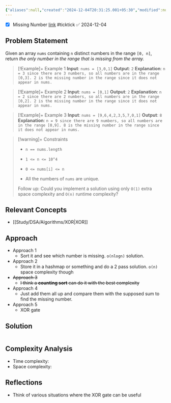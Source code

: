 ```yaml
---
{"aliases":null,"created":"2024-12-04T20:31:25.001+05:30","modified":null,"completed":true,"redo":true,"Best solution":false,"Description":null,"leetcode-index":268,"link":"https://leetcode.com/problems/missing-number","difficulty":"Easy","tags":["leetcode/array","leetcode/hash-table","leetcode/math","leetcode/binary-search","leetcode/bit-manipulation","leetcode/sorting","programming/practice"],"date created":"Wednesday, December 4th 2024, 8:31:25 pm","date modified":"Wednesday, December 4th 2024, 8:35:12 pm","publish":true,"PassFrontmatter":true,"updated":"2024-12-26T08:34:11.405+05:30"}
---
```



- [x] Missing Number  [link](https://ticktick.com/webapp/#p/674f4562ebbe1a00000002b9/tasks/67506ee87c6cbc102068019b) #ticktick   ✅ 2024-12-04

## Problem Statement

Given an array `nums` containing `n` distinct numbers in the range `[0, n]`, return *the only number in the range that is missing from the array.*

 

>[!Example]+ Example 1
>**Input**: `nums = [3,0,1]`
>**Output**: `2`
>**Explanation**: `n = 3 since there are 3 numbers, so all numbers are in the range [0,3]. 2 is the missing number in the range since it does not appear in nums.
>`

>[!Example]+ Example 2
>**Input**: `nums = [0,1]`
>**Output**: `2`
>**Explanation**: `n = 2 since there are 2 numbers, so all numbers are in the range [0,2]. 2 is the missing number in the range since it does not appear in nums.
>`

>[!Example]+ Example 3
>**Input**: `nums = [9,6,4,2,3,5,7,0,1]`
>**Output**: `8`
>**Explanation**: `n = 9 since there are 9 numbers, so all numbers are in the range [0,9]. 8 is the missing number in the range since it does not appear in nums.
>`

>[!warning]+ Constraints
>- `n == nums.length`
>
>- `1 <= n <= 10^4`
>
>- `0 <= nums[i] <= n`
>
>- All the numbers of `nums` are unique.
>
>
>
>
>
>
>
>
>Follow up: Could you implement a solution using only `O(1)` extra space complexity and `O(n)` runtime complexity?

## Relevant Concepts
- [[Study/DSA/Algorithms/XOR\|XOR]]

## Approach
- Approach 1
	- Sort it and see which number is missing. `o(nlogn)` solution.
- Approach 2
	- Store it in a hashmap or something and do a 2 pass solution. `o(n)` space complexity though
- ~~Approach 3~~
	- ~~I think a **counting sort** can do it with the best complexity~~
- Approach 4
	- Just add them all up and compare them with the supposed sum to find the missing number. 
- Approach 5
	- XOR gate
## Solution
```Java

```

## Complexity Analysis
- Time complexity:
- Space complexity:

## Reflections
- Think of various situations where the XOR gate can be useful